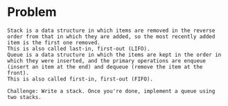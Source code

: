 # Problem
    Stack is a data structure in which items are removed in the reverse order from that in which they are added, so the most recently added item is the first one removed. 
    This is also called last-in, first-out (LIFO).
    Queue is a data structure in which the items are kept in the order in which they were inserted, and the primary operations are enqueue (insert an item at the end) and dequeue (remove the item at the front).
    This is also called first-in, first-out (FIFO).

    Challenge: Write a stack. Once you're done, implement a queue using two stacks.